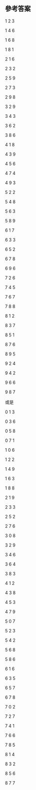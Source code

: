## 參考答案

1 2 3

1 4 6

1 6 8

1 8 1

2 1 6

2 3 2

2 5 9

2 7 3

2 9 8

3 2 9

3 4 3

3 6 2

3 8 6

4 1 8

4 3 9

4 5 6

4 7 4

4 9 3

5 2 2

5 4 8

5 6 3

5 8 9

6 1 7

6 3 3

6 5 2

6 7 8

6 9 6

7 2 6

7 4 5

7 6 7

7 8 8

8 1 2

8 3 7

8 5 1

8 7 6

8 9 5

9 2 4

9 4 2

9 6 6

9 8 7

或是

0 1 3

0 3 6

0 5 8

0 7 1

1 0 6

1 2 2

1 4 9

1 6 3

1 8 8

2 1 9

2 3 3

2 5 2

2 7 6

3 0 8

3 2 9

3 4 6

3 6 4

3 8 3

4 1 2

4 3 8

4 5 3

4 7 9

5 0 7

5 2 3

5 4 2

5 6 8

5 8 6

6 1 6

6 3 5

6 5 7

6 7 8

7 0 2

7 2 7

7 4 1

7 6 6

7 8 5

8 1 4

8 3 2

8 5 6

8 7 7
